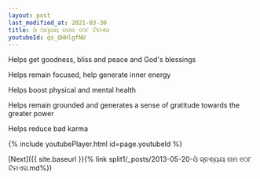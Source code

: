 ```yaml
---
layout: post
last_modified_at: 2021-03-30
title: ଓଁ ଅମୃତାୟ ନମାହ ୧୦୮ ଟିମଏସ
youtubeId: qs_QHHlgfNU
---
```

 
 
Helps get goodness, bliss and peace and God's blessings
 
Helps remain focused, help generate inner energy 
 
Helps boost physical and mental health 
 
Helps remain grounded and generates a sense of gratitude towards the greater power 
 
Helps reduce bad karma
 
 
 
 


{% include youtubePlayer.html id=page.youtubeId %}
 
[Next]({{ site.baseurl }}{% link  split1/_posts/2013-05-20-ଓଁ ସ୍ତଵ୍ୟୟ ନାମ ୧୦୮ ଟିମଏସ.md%})
 
